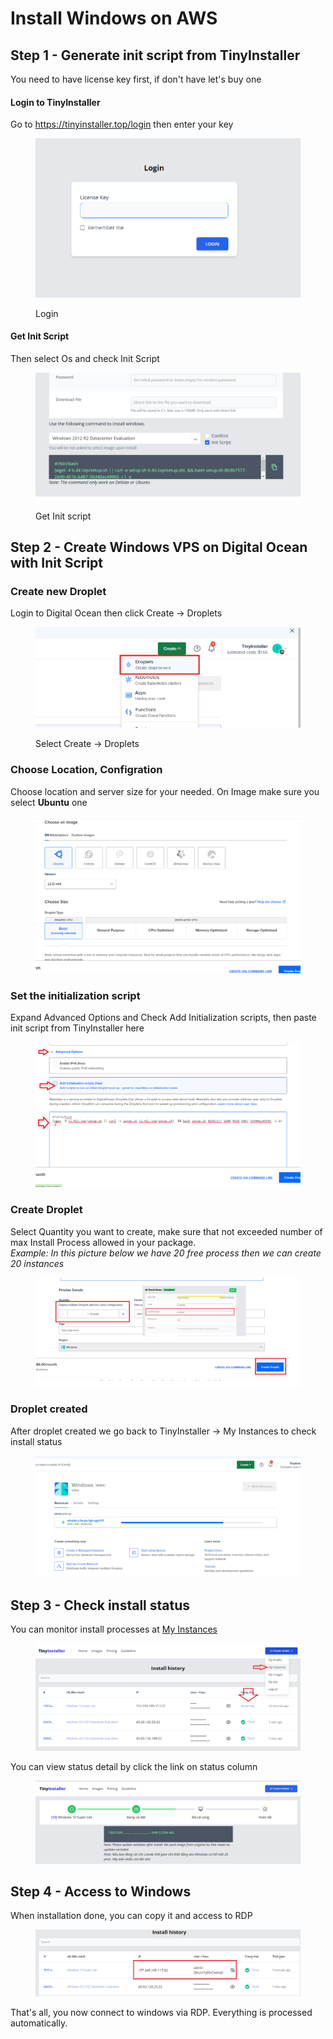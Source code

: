 # Install Windows on AWS

## Step 1 - Generate init script from TinyInstaller

You need to have license key first, if don't have let's buy one

#### Login to TinyInstaller

Go to https://tinyinstaller.top/login then enter your key

<figure><img src="../.gitbook/assets/image (12) (1).png" alt=""><figcaption><p>Login</p></figcaption></figure>

#### Get Init Script

Then select Os and check Init Script

<figure><img src="../.gitbook/assets/image (18).png" alt=""><figcaption><p>Get Init script</p></figcaption></figure>

## Step 2 - Create Windows VPS on Digital Ocean with Init Script

### Create new Droplet

Login to Digital Ocean then click Create -> Droplets

<figure><img src="../.gitbook/assets/image (19).png" alt=""><figcaption><p>Select Create -> Droplets</p></figcaption></figure>

### Choose Location, Configration

Choose location and server size for your needed. On Image make sure you select **Ubuntu** one

<figure><img src="../.gitbook/assets/image (22) (1).png" alt=""><figcaption></figcaption></figure>

### Set the initialization script

Expand Advanced Options and Check Add Initialization scripts, then paste init script from TinyInstaller here

<figure><img src="../.gitbook/assets/image (11) (1).png" alt=""><figcaption></figcaption></figure>

### Create Droplet

Select Quantity you want to create, make sure that not exceeded number of max Install Process allowed in your package. \
_Example: In this picture below we have 20 free process then we can create 20 instances_

<figure><img src="../.gitbook/assets/image (25).png" alt=""><figcaption></figcaption></figure>

### Droplet created

After droplet created we go back to TinyInstaller -> My Instances to check install status

<figure><img src="../.gitbook/assets/image (9).png" alt=""><figcaption></figcaption></figure>

## Step 3 - Check install status

You can monitor install processes at [My Instances](https://tinyinstaller.top/my-instances)

<figure><img src="../.gitbook/assets/image (24).png" alt=""><figcaption></figcaption></figure>

You can view status detail by click the link on status column

<figure><img src="../.gitbook/assets/image (23).png" alt=""><figcaption></figcaption></figure>

## Step 4 - Access to Windows

When installation done, you can copy it and access to RDP

<figure><img src="../.gitbook/assets/image (31) (1).png" alt=""><figcaption></figcaption></figure>

That's all, you now connect to windows via RDP. Everything is processed automatically.

